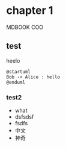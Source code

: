# chapter 1

MDBOOK COO

## test

heelo

```plantuml
@startuml
Bob -> Alice : hello
@enduml
```

### test2

- what
- dsfsdsf
- fsdfs
- 中文
- 神奇